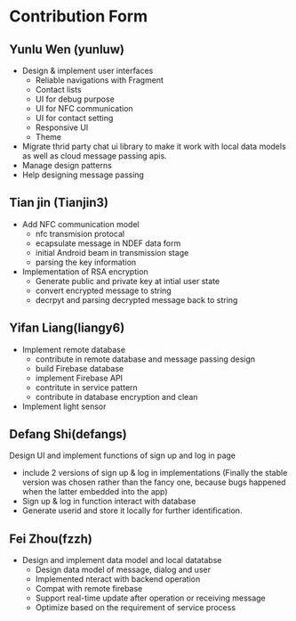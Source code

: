 # Contribution Form

## Yunlu Wen (yunluw)
- Design & implement user interfaces
  - Reliable navigations with Fragment
  - Contact lists 
  - UI for debug purpose
  - UI for NFC communication
  - UI for contact setting
  - Responsive UI
  - Theme
- Migrate thrid party chat ui library to make it work with local data models as well as cloud message passing apis.
- Manage design patterns
- Help designing message passing
## Tian jin (Tianjin3)
- Add NFC communication model
  - nfc transmision protocal
  - ecapsulate message in NDEF data form
  - initial Android beam in transmission stage
  - parsing the key information
- Implementation of RSA encryption
  - Generate public and private key at intial user state
  - convert encrypted message to string
  - decrpyt and parsing decrypted message back to string
  
## Yifan Liang(liangy6)
- Implement remote database
  - contribute in remote database and message passing design
  - build Firebase database
  - implement Firebase API
  - contritute in service pattern
  - contribute in database encryption and clean
- Implement light sensor
## Defang Shi(defangs)
Design UI and implement functions of sign up and log in page
- include 2 versions of sign up & log in implementations (Finally the stable version was chosen rather than the fancy one, because bugs happened when the latter embedded into the app)
- Sign up & log in function interact with database
- Generate userid and store it locally for further identification.

## Fei Zhou(fzzh)
- Design and implement data model and local datatabse
  - Design data model of message, dialog and user
  - Implemented nteract with backend operation
  - Compat with remote firebase
  - Support real-time update after operation or receiving message
  - Optimize based on the requirement of service process
